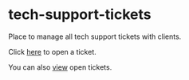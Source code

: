 # tech-support-tickets
Place to manage all tech support tickets with clients.

Click [here](https://github.com/culturecreates/tech-support-tickets/issues/new/choose) to open a ticket.

You can also [view](https://github.com/culturecreates/tech-support-tickets/issues) open tickets.
